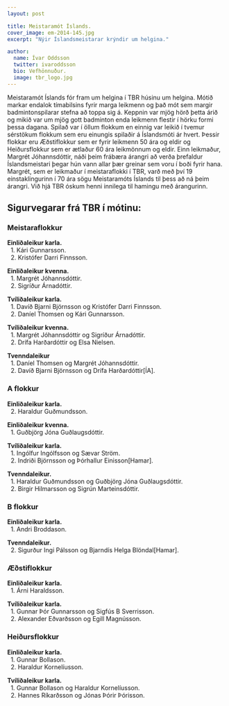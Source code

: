 ```yaml
---
layout: post

title: Meistaramót Íslands.
cover_image: em-2014-145.jpg
excerpt: "Nýir Íslandsmeistarar krýndir um helgina."

author:
  name: Ívar Oddsson
  twitter: ivaroddsson
  bio: Vefhönnuður.
  image: tbr_logo.jpg
---
```

Meistaramót Íslands fór fram um helgina í TBR húsinu um helgina. Mótið markar endalok tímabilsins fyrir marga leikmenn og það mót sem margir badmintonspilarar stefna að toppa sig á. Keppnin var mjög hörð þetta árið og mikið var um mjög gott badminton enda leikmenn flestir í hörku formi þessa dagana. Spilað var í öllum flokkum en einnig var leikið í tvemur sérstökum flokkum sem eru einungis spilaðir á Íslandsmóti ár hvert. Þessir flokkar eru Æðstiflokkur sem er fyrir leikmenn 50 ára og eldir og Heiðursflokkur sem er ætlaður 60 ára leikmönnum og eldir. Einn leikmaður, Margrét Jóhannsdóttir, náði þeim frábæra árangri að verða þrefaldur Íslandsmeistari þegar hún vann allar þær greinar sem voru í boði fyrir hana. Margrét, sem er leikmaður í meistaraflokki í TBR, varð með því 19 einstaklingurinn í 70 ára sögu Meistaramóts Íslands til þess að ná þeim árangri. Við hjá TBR óskum henni innilega til hamingu með árangurinn.

## <i class="fa fa-trophy"></i> Sigurvegarar frá TBR í mótinu:

### Meistaraflokkur   
**Einliðaleikur karla.**  
&nbsp;&nbsp;1. Kári Gunnarsson.  
&nbsp;&nbsp;2. Kristófer Darri Finnsson.  

**Einliðaleikur kvenna.**  
&nbsp;&nbsp;1. Margrét Jóhannsdóttir.  
&nbsp;&nbsp;2. Sigríður Árnadóttir.  

**Tvíliðaleikur karla.**  
&nbsp;&nbsp;1. Davíð Bjarni Björnsson og Kristófer Darri Finnsson.  
&nbsp;&nbsp;2. Daníel Thomsen og Kári Gunnarsson.  

**Tvíliðaleikur kvenna.**  
&nbsp;&nbsp;1. Margrét Jóhannsdóttir og Sigríður Árnadóttir.  
&nbsp;&nbsp;2. Drífa Harðardóttir og Elsa Nielsen.  

**Tvenndaleikur**  
&nbsp;&nbsp;1. Daníel Thomsen og Margrét Jóhannsdóttir.  
&nbsp;&nbsp;2. Davíð Bjarni Björnsson og Drífa Harðardóttir[ÍA].  

### A flokkur
**Einliðaleikur karla.**  
&nbsp;&nbsp;2. Haraldur Guðmundsson.  

**Einliðaleikur kvenna.**  
&nbsp;&nbsp;1. Guðbjörg Jóna Guðlaugsdóttir.  

**Tvíliðaleikur karla.**  
&nbsp;&nbsp;1. Ingólfur Ingólfsson og Sævar Ström.  
&nbsp;&nbsp;2. Indriði Björnsson og Þórhallur Einisson[Hamar].  

**Tvenndaleikur.**  
&nbsp;&nbsp;1. Haraldur Guðmundsson og Guðbjörg Jóna Guðlaugsdóttir.  
&nbsp;&nbsp;2. Birgir Hilmarsson og Sigrún Marteinsdóttir.  

### B flokkur
**Einliðaleikur karla.**  
&nbsp;&nbsp;1. Andri Broddason.  

**Tvenndaleikur.**  
&nbsp;&nbsp;2. Sigurður Ingi Pálsson og Bjarndís Helga Blöndal[Hamar].  

### Æðstiflokkur   
**Einliðaleikur karla.**  
&nbsp;&nbsp;1. Árni Haraldsson.  

**Tvíliðaleikur karla.**  
&nbsp;&nbsp;1. Gunnar Þór Gunnarsson og Sigfús B Sverrisson.  
&nbsp;&nbsp;2. Alexander Eðvarðsson og Egill Magnússon.  

### Heiðursflokkur   
**Einliðaleikur karla.**  
&nbsp;&nbsp;1. Gunnar Bollason.  
&nbsp;&nbsp;2. Haraldur Kornelíusson.  

**Tvíliðaleikur karla.**  
&nbsp;&nbsp;1. Gunnar Bollason og Haraldur Kornelíusson.  
&nbsp;&nbsp;2. Hannes Ríkarðsson og Jónas Þórir Þórisson.  

